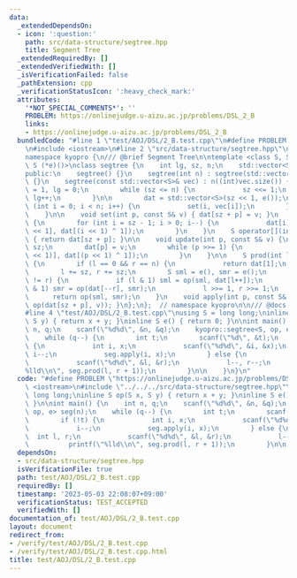 ```yaml
---
data:
  _extendedDependsOn:
  - icon: ':question:'
    path: src/data-structure/segtree.hpp
    title: Segment Tree
  _extendedRequiredBy: []
  _extendedVerifiedWith: []
  _isVerificationFailed: false
  _pathExtension: cpp
  _verificationStatusIcon: ':heavy_check_mark:'
  attributes:
    '*NOT_SPECIAL_COMMENTS*': ''
    PROBLEM: https://onlinejudge.u-aizu.ac.jp/problems/DSL_2_B
    links:
    - https://onlinejudge.u-aizu.ac.jp/problems/DSL_2_B
  bundledCode: "#line 1 \"test/AOJ/DSL/2_B.test.cpp\"\n#define PROBLEM \"https://onlinejudge.u-aizu.ac.jp/problems/DSL_2_B\"\
    \n#include <iostream>\n#line 2 \"src/data-structure/segtree.hpp\"\n#include <vector>\n\
    namespace kyopro {\n/// @brief Segment Tree\n\ntemplate <class S, S (*op)(S, S),\
    \ S (*e)()>\nclass segtree {\n    int lg, sz, n;\n    std::vector<S> dat;\n\n\
    public:\n    segtree() {}\n    segtree(int n) : segtree(std::vector<S>(n, e()))\
    \ {}\n    segtree(const std::vector<S>& vec) : n((int)vec.size()) {\n        sz\
    \ = 1, lg = 0;\n        while (sz <= n) {\n            sz <<= 1;\n           \
    \ lg++;\n        }\n\n        dat = std::vector<S>(sz << 1, e());\n\n        for\
    \ (int i = 0; i < n; i++) {\n            set(i, vec[i]);\n        }\n        build();\n\
    \    }\n\n    void set(int p, const S& v) { dat[sz + p] = v; }\n    void build()\
    \ {\n        for (int i = sz - 1; i > 0; i--) {\n            dat[i] = op(dat[i\
    \ << 1], dat[(i << 1) ^ 1]);\n        }\n    }\n    S operator[](int p) const\
    \ { return dat[sz + p]; }\n\n    void update(int p, const S& v) {\n        p +=\
    \ sz;\n        dat[p] = v;\n        while (p >>= 1) {\n            dat[p] = op(dat[(p\
    \ << 1)], dat[(p << 1) ^ 1]);\n        }\n    }\n\n    S prod(int l, int r) const\
    \ {\n        if (l == 0 && r == n) {\n            return dat[1];\n        }\n\
    \        l += sz, r += sz;\n        S sml = e(), smr = e();\n        while (l\
    \ != r) {\n            if (l & 1) sml = op(sml, dat[l++]);\n            if (r\
    \ & 1) smr = op(dat[--r], smr);\n            l >>= 1, r >>= 1;\n        }\n  \
    \      return op(sml, smr);\n    }\n    void apply(int p, const S& v) { update(p,\
    \ op(dat[sz + p], v)); }\n};\n};  // namespace kyopro\n\n/// @docs docs/data-structure/segtree.md\n\
    #line 4 \"test/AOJ/DSL/2_B.test.cpp\"\nusing S = long long;\ninline S op(S x,\
    \ S y) { return x + y; }\ninline S e() { return 0; }\n\nint main() {\n    int\
    \ n, q;\n    scanf(\"%d%d\", &n, &q);\n    kyopro::segtree<S, op, e> seg(n);\n\
    \    while (q--) {\n        int t;\n        scanf(\"%d\", &t);\n        if (!t)\
    \ {\n            int i, x;\n            scanf(\"%d%d\", &i, &x);\n           \
    \ i--;\n            seg.apply(i, x);\n        } else {\n            int l, r;\n\
    \            scanf(\"%d%d\", &l, &r);\n            l--, r--;\n            printf(\"\
    %lld\\n\", seg.prod(l, r + 1));\n        }\n\n    }\n}\n"
  code: "#define PROBLEM \"https://onlinejudge.u-aizu.ac.jp/problems/DSL_2_B\"\n#include\
    \ <iostream>\n#include \"../../../src/data-structure/segtree.hpp\"\nusing S =\
    \ long long;\ninline S op(S x, S y) { return x + y; }\ninline S e() { return 0;\
    \ }\n\nint main() {\n    int n, q;\n    scanf(\"%d%d\", &n, &q);\n    kyopro::segtree<S,\
    \ op, e> seg(n);\n    while (q--) {\n        int t;\n        scanf(\"%d\", &t);\n\
    \        if (!t) {\n            int i, x;\n            scanf(\"%d%d\", &i, &x);\n\
    \            i--;\n            seg.apply(i, x);\n        } else {\n          \
    \  int l, r;\n            scanf(\"%d%d\", &l, &r);\n            l--, r--;\n  \
    \          printf(\"%lld\\n\", seg.prod(l, r + 1));\n        }\n\n    }\n}\n"
  dependsOn:
  - src/data-structure/segtree.hpp
  isVerificationFile: true
  path: test/AOJ/DSL/2_B.test.cpp
  requiredBy: []
  timestamp: '2023-05-03 22:08:07+09:00'
  verificationStatus: TEST_ACCEPTED
  verifiedWith: []
documentation_of: test/AOJ/DSL/2_B.test.cpp
layout: document
redirect_from:
- /verify/test/AOJ/DSL/2_B.test.cpp
- /verify/test/AOJ/DSL/2_B.test.cpp.html
title: test/AOJ/DSL/2_B.test.cpp
---
```

